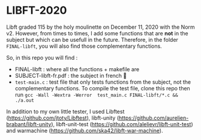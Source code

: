 # LIBFT-2020

Libft graded 115 by the holy moulinette on December 11, 2020 with the Norm v2. However, from times to times, I add some functions that are **not** in the subject but which can be usefull in the future. Therefore, in the folder `FINAL-libft`, you will also find those complementary functions.

So, in this repo you will find : 
- FINAL-libft : where all the functions + makefile are
- SUBJECT-libft-fr.pdf : the subject in french 🥖 
- `test-main.c` : test file that only tests functions from the subject, not the complementary functions. To compile the test file, clone this repo then run `gcc -Wall -Wextra -Werror  test_main.c FINAL-libft/*.c && ./a.out`

In addition to my own little tester, I used Libftest (https://github.com/jtoty/Libftest), libft-unity (https://github.com/aurelien-brabant/libft-unity), libft-unit-test (https://github.com/alelievr/libft-unit-test) and warmachine (https://github.com/ska42/libft-war-machine).

